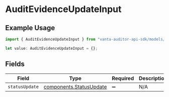 # AuditEvidenceUpdateInput

## Example Usage

```typescript
import { AuditEvidenceUpdateInput } from "vanta-auditor-api-sdk/models/components";

let value: AuditEvidenceUpdateInput = {};
```

## Fields

| Field                                                              | Type                                                               | Required                                                           | Description                                                        |
| ------------------------------------------------------------------ | ------------------------------------------------------------------ | ------------------------------------------------------------------ | ------------------------------------------------------------------ |
| `statusUpdate`                                                     | [components.StatusUpdate](../../models/components/statusupdate.md) | :heavy_minus_sign:                                                 | N/A                                                                |